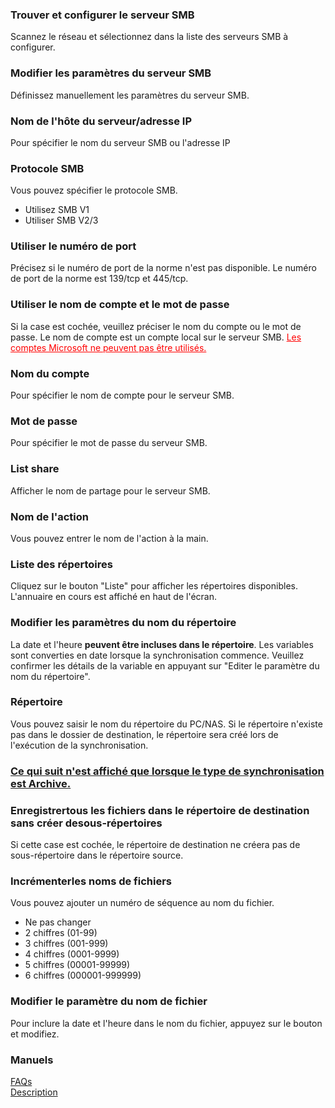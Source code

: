 ### Trouver et configurer le serveur SMB<br>

Scannez le réseau et sélectionnez dans la liste des serveurs SMB à configurer. <br>

### Modifier les paramètres du serveur SMB<br>

Définissez manuellement les paramètres du serveur SMB. <br>

### Nom de l'hôte du serveur/adresse IP<br>

Pour spécifier le nom du serveur SMB ou l'adresse IP <br>

### Protocole SMB<br>

Vous pouvez spécifier le protocole SMB.<br>

- Utilisez SMB V1<br>
- Utiliser SMB V2/3<br>

### Utiliser le numéro de port<br>

Précisez si le numéro de port de la norme n'est pas disponible. Le numéro de port de la norme est 139/tcp et 445/tcp. <br>

### Utiliser le nom de compte et le mot de passe<br>

Si la case est cochée, veuillez préciser le nom du compte ou le mot de passe. Le nom de compte est un compte local sur le serveur SMB. <span style="color : red ;"><u>Les comptes Microsoft ne peuvent pas être utilisés.</u></span> <br>

### Nom du compte<br>

Pour spécifier le nom de compte pour le serveur SMB. <br>

### Mot de passe<br>

Pour spécifier le mot de passe du serveur SMB. <br>

### List share<br>

Afficher le nom de partage pour le serveur SMB.<br>

### Nom de l'action<br>

Vous pouvez entrer le nom de l'action à la main. <br>

### Liste des répertoires<br>

Cliquez sur le bouton "Liste" pour afficher les répertoires disponibles. L'annuaire en cours est affiché en haut de l'écran.<br>

### Modifier les paramètres du nom du répertoire<br>

La date et l'heure **peuvent être incluses dans le répertoire**. Les variables sont converties en date lorsque la synchronisation commence. Veuillez confirmer les détails de la variable en appuyant sur "Editer le paramètre du nom du répertoire". <br>

### Répertoire<br>

Vous pouvez saisir le nom du répertoire du PC/NAS. Si le répertoire n'existe pas dans le dossier de destination, le répertoire sera créé lors de l'exécution de la synchronisation.<br>

### <u> Ce qui suit n'est affiché que lorsque le type de synchronisation est Archive.</u><br>

### Enregistrertous les fichiers dans le répertoire de destination sans créer desous-répertoires<br>

Si cette case est cochée, le répertoire de destination ne créera pas de sous-répertoire dans le répertoire source.<br>

### Incrémenterles noms de fichiers<br>

Vous pouvez ajouter un numéro de séquence au nom du fichier. <br>

- Ne pas changer<br>
- 2 chiffres (01-99)<br>
- 3 chiffres (001-999)<br>
- 4 chiffres (0001-9999)<br>
- 5 chiffres (00001-99999)<br>
- 6 chiffres (000001-999999)<br>

### Modifier le paramètre du nom de fichier<br>

Pour inclure la date et l'heure dans le nom du fichier, appuyez sur le bouton et modifiez.<br>

### Manuels<br>
[FAQs](https://sentaroh.github.io/Documents/SMBSync3/SMBSync3_FAQ_EN.htm)<br>
[Description](https://sentaroh.github.io/Documents/SMBSync3/SMBSync3_Desc_EN.htm)<br>
